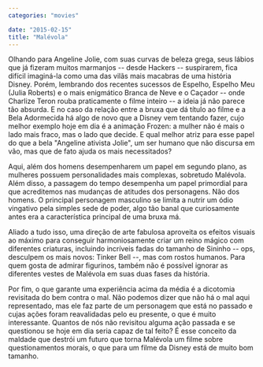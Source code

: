 ```yaml
---
categories: "movies"

date: "2015-02-15"
title: "Malévola"
---
```

Olhando para Angeline Jolie, com suas curvas de beleza grega, seus lábios que já fizeram muitos marmanjos -- desde Hackers -- suspirarem, fica difícil imaginá-la como uma das vilãs mais macabras de uma história Disney. Porém, lembrando dos recentes sucessos de Espelho, Espelho Meu (Julia Roberts) e o mais enigmático Branca de Neve e o Caçador -- onde Charlize Teron rouba praticamente o filme inteiro -- a ideia já não parece tão absurda. E no caso da relação entre a bruxa que dá título ao filme e a Bela Adormecida há algo de novo que a Disney vem tentando fazer, cujo melhor exemplo hoje em dia é a animação Frozen: a mulher não é mais o lado mais fraco, mas o lado que decide. E qual melhor atriz para esse papel do que a bela "Angeline ativista Jolie", um ser humano que não discursa em vão, mas que de fato ajuda os mais necessitados?

Aqui, além dos homens desempenharem um papel em segundo plano, as mulheres possuem personalidades mais complexas, sobretudo Malévola. Além disso, a passagem do tempo desempenha um papel primordial para que acreditemos nas mudanças de atitudes dos personagens. Não dos homens. O principal personagem masculino se limita a nutrir um ódio vingativo pela simples sede de poder, algo tão banal que curiosamente antes era a característica principal de uma bruxa má.

Aliado a tudo isso, uma direção de arte fabulosa aproveita os efeitos visuais ao máximo para conseguir harmoniosamente criar um reino mágico com diferentes criaturas, incluindo incríveis fadas do tamanho de Sininho -- ops, desculpem os mais novos: Tinker Bell --, mas com rostos humanos. Para quem gosta de admirar figurinos, também não é possível ignorar as diferentes vestes de Malévola em suas duas fases da história.

Por fim, o que garante uma experiência acima da média é a dicotomia revisitada do bem contra o mal. Não podemos dizer que não há o mal aqui representado, mas ele faz parte de um personagem que está no passado e cujas ações foram reavalidadas pelo eu presente, o que é muito interessante. Quantos de nós não revisitou alguma ação passada e se questionou se hoje em dia seria capaz de tal feito? É esse conceito da maldade que destrói um futuro que torna Malévola um filme sobre questionamentos morais, o que para um filme da Disney está de muito bom tamanho.
